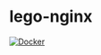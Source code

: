 # lego-nginx

[![Docker](https://github.com/chenichadowitz/lego-nginx/actions/workflows/docker-publish.yml/badge.svg?branch=master)](https://github.com/chenichadowitz/lego-nginx/actions/workflows/docker-publish.yml)
